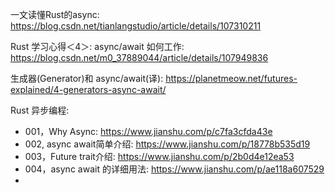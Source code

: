 

一文读懂Rust的async: https://blog.csdn.net/tianlangstudio/article/details/107310211

Rust 学习心得＜4＞: async/await 如何工作: https://blog.csdn.net/m0_37889044/article/details/107949836

生成器(Generator)和 async/await(译): https://planetmeow.net/futures-explained/4-generators-async-await/

Rust 异步编程:

* 001，Why Async: https://www.jianshu.com/p/c7fa3cfda43e
* 002, async await简单介绍: https://www.jianshu.com/p/18778b535d19
* 003，Future trait介绍: https://www.jianshu.com/p/2b0d4e12ea53
* 004，async await 的详细用法: https://www.jianshu.com/p/ae118a607529
* 
